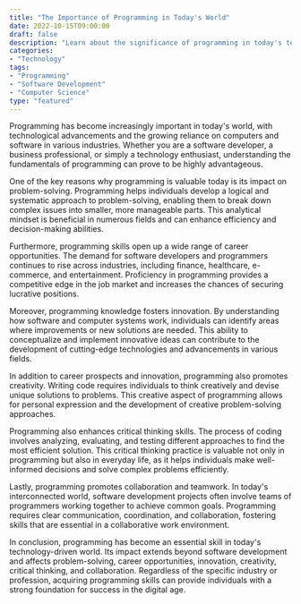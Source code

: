```yaml
---
title: "The Importance of Programming in Today's World"
date: 2022-10-15T09:00:00
draft: false
description: "Learn about the significance of programming in today's technological landscape."
categories:
- "Technology"
tags:
- "Programming"
- "Software Development"
- "Computer Science"
type: "featured"
---
```


Programming has become increasingly important in today's world, with technological advancements and the growing reliance on computers and software in various industries. Whether you are a software developer, a business professional, or simply a technology enthusiast, understanding the fundamentals of programming can prove to be highly advantageous.

One of the key reasons why programming is valuable today is its impact on problem-solving. Programming helps individuals develop a logical and systematic approach to problem-solving, enabling them to break down complex issues into smaller, more manageable parts. This analytical mindset is beneficial in numerous fields and can enhance efficiency and decision-making abilities.

Furthermore, programming skills open up a wide range of career opportunities. The demand for software developers and programmers continues to rise across industries, including finance, healthcare, e-commerce, and entertainment. Proficiency in programming provides a competitive edge in the job market and increases the chances of securing lucrative positions.

Moreover, programming knowledge fosters innovation. By understanding how software and computer systems work, individuals can identify areas where improvements or new solutions are needed. This ability to conceptualize and implement innovative ideas can contribute to the development of cutting-edge technologies and advancements in various fields.

In addition to career prospects and innovation, programming also promotes creativity. Writing code requires individuals to think creatively and devise unique solutions to problems. This creative aspect of programming allows for personal expression and the development of creative problem-solving approaches.

Programming also enhances critical thinking skills. The process of coding involves analyzing, evaluating, and testing different approaches to find the most efficient solution. This critical thinking practice is valuable not only in programming but also in everyday life, as it helps individuals make well-informed decisions and solve complex problems efficiently.

Lastly, programming promotes collaboration and teamwork. In today's interconnected world, software development projects often involve teams of programmers working together to achieve common goals. Programming requires clear communication, coordination, and collaboration, fostering skills that are essential in a collaborative work environment.

In conclusion, programming has become an essential skill in today's technology-driven world. Its impact extends beyond software development and affects problem-solving, career opportunities, innovation, creativity, critical thinking, and collaboration. Regardless of the specific industry or profession, acquiring programming skills can provide individuals with a strong foundation for success in the digital age.
